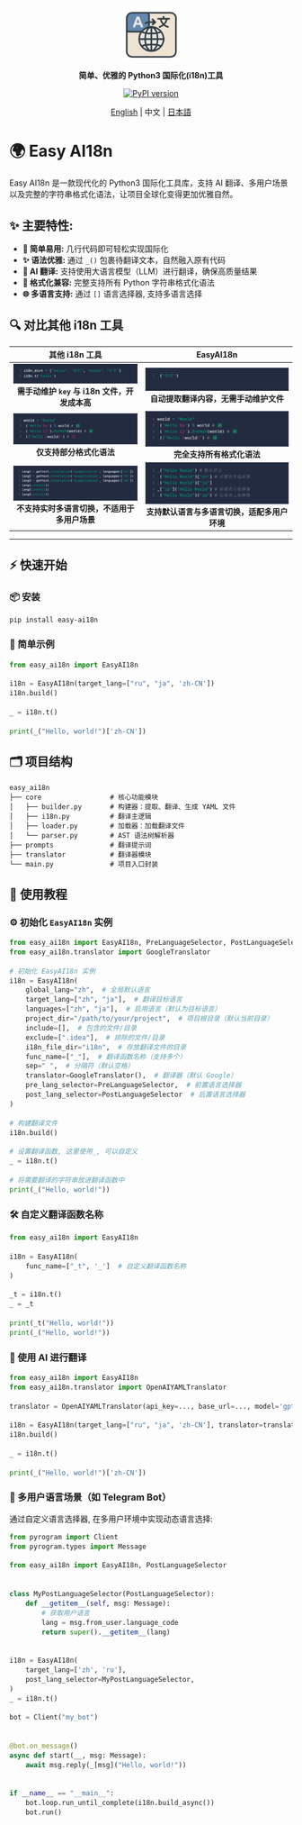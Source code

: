 <div align="center">

<a href="https://github.com/z-mio/easy-ai18n">
    <img src="image/logo.png" width="100" alt="icon">
</a>

**简单、优雅的 Python3 国际化(i18n)工具**

[![PyPI version](https://badge.fury.io/py/easy-ai18n.svg)](https://badge.fury.io/py/easy-ai18n)

[English](https://github.com/z-mio/easy-ai18n) | 中文 | [日本語](./README.ja.md)

</div>

# 🌍 Easy AI18n

Easy AI18n 是一款现代化的 Python3 国际化工具库，支持 AI 翻译、多用户场景以及完整的字符串格式化语法，让项目全球化变得更加优雅自然。

## ✨ 主要特性:

- **🚀 简单易用:** 几行代码即可轻松实现国际化
- **✨ 语法优雅:** 通过 `_()` 包裹待翻译文本，自然融入原有代码
- **🤖 AI 翻译:** 支持使用大语言模型（LLM）进行翻译，确保高质量结果
- **📝 格式化兼容:** 完整支持所有 Python 字符串格式化语法
- **🌐 多语言支持:** 通过 `[]` 语言选择器, 支持多语言选择

## 🔍 对比其他 i18n 工具

|                      其他 i18n 工具                      |                   EasyAI18n                   |
|:----------------------------------------------------:|:---------------------------------------------:|
| ![](image/1.png)<br/>**需手动维护 `key` 与 i18n 文件，开发成本高** |  ![](image/2.png)<br/>**自动提取翻译内容，无需手动维护文件**   |
|         ![](image/3.png)<br/>**仅支持部分格式化语法**          |     ![](image/4.png)<br/>**完全支持所有格式化语法**      |
|    ![](image/5.png)<br/>**不支持实时多语言切换，不适用于多用户场景**     | ![](image/6.png)<br/>**支持默认语言与多语言切换，适配多用户环境** |

---

## ⚡ 快速开始

### 📦 安装

```shell
pip install easy-ai18n
```

### 🧪 简单示例

```python
from easy_ai18n import EasyAI18n

i18n = EasyAI18n(target_lang=["ru", "ja", 'zh-CN'])
i18n.build()

_ = i18n.t()

print(_("Hello, world!")['zh-CN'])
```

## 🗂️ 项目结构

```
easy_ai18n
├── core                 # 核心功能模块
│   ├── builder.py       # 构建器：提取、翻译、生成 YAML 文件
│   ├── i18n.py          # 翻译主逻辑
│   ├── loader.py        # 加载器：加载翻译文件
│   └── parser.py        # AST 语法树解析器
├── prompts              # 翻译提示词
├── translator           # 翻译器模块
└── main.py              # 项目入口封装

```

## 📘 使用教程

### ⚙️ 初始化 `EasyAI18n` 实例

```python
from easy_ai18n import EasyAI18n, PreLanguageSelector, PostLanguageSelector
from easy_ai18n.translator import GoogleTranslator

# 初始化 EasyAI18n 实例
i18n = EasyAI18n(
    global_lang="zh",  # 全局默认语言
    target_lang=["zh", "ja"],  # 翻译目标语言
    languages=["zh", "ja"],  # 启用语言（默认为目标语言）
    project_dir="/path/to/your/project",  # 项目根目录（默认当前目录）
    include=[],  # 包含的文件/目录
    exclude=[".idea"],  # 排除的文件/目录
    i18n_file_dir="i18n",  # 存放翻译文件的目录
    func_name=["_"],  # 翻译函数名称（支持多个）
    sep=" ",  # 分隔符（默认空格）
    translator=GoogleTranslator(),  # 翻译器（默认 Google）
    pre_lang_selector=PreLanguageSelector,  # 前置语言选择器
    post_lang_selector=PostLanguageSelector  # 后置语言选择器
)

# 构建翻译文件
i18n.build()

# 设置翻译函数, 这里使用_, 可以自定义
_ = i18n.t()

# 将需要翻译的字符串放进翻译函数中
print(_("Hello, world!"))


```

### 🛠️ 自定义翻译函数名称

```python
from easy_ai18n import EasyAI18n

i18n = EasyAI18n(
    func_name=["_t", '_']  # 自定义翻译函数名称
)

_t = i18n.t()
_ = _t

print(_t("Hello, world!"))
print(_("Hello, world!"))
```

### 🤖 使用 AI 进行翻译

```python
from easy_ai18n import EasyAI18n
from easy_ai18n.translator import OpenAIYAMLTranslator

translator = OpenAIYAMLTranslator(api_key=..., base_url=..., model='gpt-4o-mini')

i18n = EasyAI18n(target_lang=["ru", "ja", 'zh-CN'], translator=translator)
i18n.build()

_ = i18n.t()

print(_("Hello, world!")['zh-CN'])
```

### 👥 多用户语言场景（如 Telegram Bot）

通过自定义语言选择器, 在多用户环境中实现动态语言选择:

```python
from pyrogram import Client
from pyrogram.types import Message

from easy_ai18n import EasyAI18n, PostLanguageSelector


class MyPostLanguageSelector(PostLanguageSelector):
    def __getitem__(self, msg: Message):
        # 获取用户语言
        lang = msg.from_user.language_code
        return super().__getitem__(lang)


i18n = EasyAI18n(
    target_lang=['zh', 'ru'],
    post_lang_selector=MyPostLanguageSelector,
)
_ = i18n.t()

bot = Client("my_bot")


@bot.on_message()
async def start(__, msg: Message):
    await msg.reply(_[msg]("Hello, world!"))


if __name__ == "__main__":
    bot.loop.run_until_complete(i18n.build_async())
    bot.run()
```